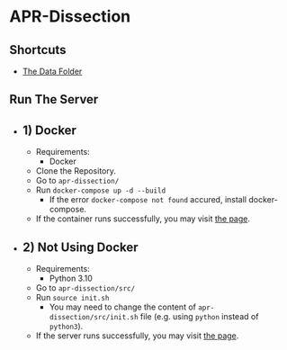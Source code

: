 # APR-Dissection

## Shortcuts
- [The Data Folder](https://github.com/APRTSM/apr-dissection/tree/main/src/dissection/data)

## Run The Server
- ## 1) Docker
  - Requirements:
    - Docker
  - Clone the Repository.
  - Go to `apr-dissection/`
  - Run `docker-compose up -d --build`
    - If the error `docker-compose not found` accured, install docker-compose.
  - If the container runs successfully, you may visit [the page](http://0.0.0.0:8000/dissection/).
 
- ## 2) Not Using Docker
  - Requirements:
    - Python 3.10
  - Go to `apr-dissection/src/`
  - Run `source init.sh`
    - You may need to change the content of `apr-dissection/src/init.sh` file (e.g. using `python` instead of `python3`).
  - If the server runs successfully, you may visit [the page](http://127.0.0.1:8000/dissection/).
